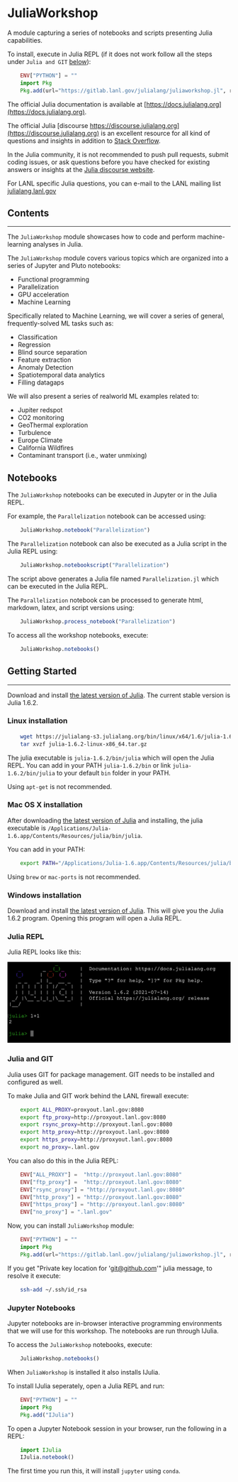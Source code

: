 # JuliaWorkshop

A module capturing a series of notebooks and scripts presenting Julia capabilities.

To install, execute in Julia REPL (if it does not work follow all the steps under `Julia and GIT` [below](#julia-and-git)):

``` julia
	ENV["PYTHON"] = ""
	import Pkg
	Pkg.add(url="https://gitlab.lanl.gov/julialang/juliaworkshop.jl", rev="master")
```

The official Julia documentation is available at [https://docs.julialang.org](https://docs.julialang.org).

The official Julia [discourse https://discourse.julialang.org](https://discourse.julialang.org) is an excellent resource for all kind of questions and insights in addition to [Stack Overflow](https://stackoverflow.com/questions/tagged/julia).

In the Julia community, it is not recommended to push pull requests, submit coding issues, or ask questions before you have checked for existing answers or insights at the [Julia discourse website](https://discourse.julialang.org).

For LANL specific Julia questions, you can e-mail to the LANL mailing list [julialang.lanl.gov](mailto:julialang.lanl.gov)

## Contents
------------

The `JuliaWorkshop` module showcases how to code and perform machine-learning analyses in Julia.

The `JuliaWorkshop` module covers various topics which are organized into a series of Jupyter and Pluto notebooks:
* Functional programming
* Parallelization
* GPU acceleration
* Machine Learning

Specifically related to Machine Learning, we will cover a series of general, frequently-solved ML tasks such as:
* Classification
* Regression
* Blind source separation
* Feature extraction
* Anomaly Detection
* Spatiotemporal data analytics
* Filling datagaps

We will also present a series of realworld ML examples related to:
* Jupiter redspot
* CO2 monitoring
* GeoThermal exploration
* Turbulence
* Europe Climate
* California Wildfires
* Contaminant transport (i.e., water unmixing)

## Notebooks

The `JuliaWorkshop` notebooks can be executed in Jupyter or in the Julia REPL.

For example, the `Parallelization` notebook can be accessed using:

``` julia
	JuliaWorkshop.notebook("Parallelization")
```

The `Parallelization` notebook can also be executed as a Julia script in the Julia REPL using:

``` julia
	JuliaWorkshop.notebookscript("Parallelization")
```

The script above generates a Julia file named `Parallelization.jl` which can be executed in the Julia REPL.

The `Parallelization` notebook can be processed to generate html, markdown, latex, and script versions using:

``` julia
	JuliaWorkshop.process_notebook("Parallelization")
```

To access all the workshop notebooks, execute:

``` julia
	JuliaWorkshop.notebooks()
```

## Getting Started
------------------

Download and install [the latest version of Julia](https://julialang.org/downloads/).
The current stable version is Julia 1.6.2.

### Linux installation

``` bash
	wget https://julialang-s3.julialang.org/bin/linux/x64/1.6/julia-1.6.2-linux-x86_64.tar.gz
	tar xvzf julia-1.6.2-linux-x86_64.tar.gz
```

The julia executable is `julia-1.6.2/bin/julia` which will open the Julia REPL.
You can add in your PATH `julia-1.6.2/bin` or link `julia-1.6.2/bin/julia` to your default `bin` folder in your PATH.

Using `apt-get` is not recommended.

### Mac OS X installation

After downloading [the latest version of Julia](https://julialang.org/downloads/) and installing, the julia executable is `/Applications/Julia-1.6.app/Contents/Resources/julia/bin/julia`.

You can add in your PATH:

``` bash
	export PATH="/Applications/Julia-1.6.app/Contents/Resources/julia/bin:$PATH"
```

Using `brew` or `mac-ports` is not recommended.

### Windows installation

Download and install [the latest version of Julia](https://julialang.org/downloads/).
This will give you the Julia 1.6.2 program.
Opening this program will open a Julia REPL.

### Julia REPL

Julia REPL looks like this:

![](images/julia_REPL.png)

### Julia and GIT

Julia uses GIT for package management.
GIT needs to be installed and configured as well.

To make Julia and GIT work behind the LANL firewall execute:

``` bash
	export ALL_PROXY=proxyout.lanl.gov:8080
	export ftp_proxy=http://proxyout.lanl.gov:8080
	export rsync_proxy=http://proxyout.lanl.gov:8080
	export http_proxy=http://proxyout.lanl.gov:8080
	export https_proxy=http://proxyout.lanl.gov:8080
	export no_proxy=.lanl.gov
```

You can also do this in the Julia REPL:

```julia
	ENV["ALL_PROXY"] =  "http://proxyout.lanl.gov:8080"
	ENV["ftp_proxy"] =  "http://proxyout.lanl.gov:8080"
	ENV["rsync_proxy"] = "http://proxyout.lanl.gov:8080"
	ENV["http_proxy"] = "http://proxyout.lanl.gov:8080"
	ENV["https_proxy"] = "http://proxyout.lanl.gov:8080"
	ENV["no_proxy"] = ".lanl.gov"
```

Now, you can install `JuliaWorkshop` module:

``` julia
	ENV["PYTHON"] = ""
	import Pkg
	Pkg.add(url="https://gitlab.lanl.gov/julialang/juliaworkshop.jl", rev="master")
```

If you get "Private key location for 'git@github.com'" julia message, to resolve it execute:

``` bash
	ssh-add ~/.ssh/id_rsa
```

### Jupyter Notebooks

Jupyter notebooks are in-browser interactive programming environments that we will use for this workshop.
The notebooks are run through IJulia.

To access the `JuliaWorkshop` notebooks, execute:

``` julia
	JuliaWorkshop.notebooks()
```

When `JuliaWorkshop` is installed it also installs IJulia.

To install IJulia seperately, open a Julia REPL and run:

```julia
	ENV["PYTHON"] = ""
	import Pkg
	Pkg.add("IJulia")
```

To open a Jupyter Notebook session in your browser, run the following in a REPL:

```julia
	import IJulia
	IJulia.notebook()
```

The first time you run this, it will install `jupyter` using `conda`.